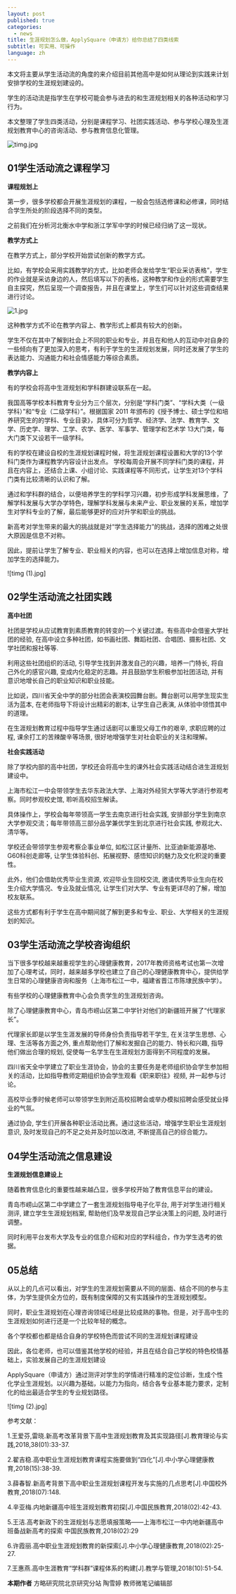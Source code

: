 ```yaml
---
layout: post
published: true
categories:
  - news
title: 生涯规划怎么做，ApplySquare（申请方）给你总结了四类线索
subtitle: 可实用、可操作
language: zh
---
```

本文将主要从学生活动流的角度的来介绍目前其他高中是如何从理论到实践来计划安排学校的生涯规划建设的。

学生的活动流是指学生在学校可能会参与进去的和生涯规划相关的各种活动和学习行为。

本文整理了学生四类活动，分别是课程学习、社团实践活动、参与学校心理及生涯规划教育中心的咨询活动、参与教育信息化管理。

![timg.jpg]({{site.baseurl}}/image/timg.jpg)

**01学生活动流之课程学习**
--------------------------

**课程规划上**

第一步，很多学校都会开展生涯规划的课程，一般会包括选修课和必修课，同时结合学生所处的阶段选择不同的类型。

之前我们在分析河北衡水中学和浙江学军中学的时候已经归纳了这一现状。

**教学方式上**

在教学方式上，部分学校开始尝试创新的教学方式。

比如，有学校会采用实践教学的方式，比如老师会发给学生“职业采访表格”，学生的作业就是采访身边的人，然后填写以下的表格，这种教学和作业的形式需要学生自主探究，然后呈现一个调查报告，并且在课堂上，学生们可以针对这些调查结果进行讨论。

![1.jpg]({{site.baseurl}}/image/1.jpg)

这种教学方式不论在教学内容上、教学形式上都具有较大的创新。

学生不仅在其中了解到社会上不同的职业和专业，并且在和他人的互动中对自身的一些倾向有了更加深入的思考，有利于学生的生涯规划发展，同时还发展了学生的表达能力、沟通能力和社会情感能力等综合素质。

**教学内容上**

有的学校会将高中生涯规划和学科群建设联系在一起。

我国高等学校本科教育专业分为三个层次，分别是“学科门类”、“学科大类（一级学科）”和“专业（二级学科）”。根据国家 2011 年颁布的《授予博士、硕士学位和培养研究生的的学科、专业目录》，具体可分为哲学、经济学、法学、教育学、文学、历史学、理学、工学、农学、医学、军事学、管理学和艺术学 13大门类，每大门类下又设若干一级学科。

有的学校在建设自校的生涯规划课程时候，将生涯规划课程设置和大学的13个学科门类作为课程教学内容设计出发点。
学校每周会开展不同学科门类的课程，并且在内容上，还结合上课、小组讨论、实践课程等不同形式，让学生对13个学科门类有比较清晰的认识和了解。

通过和学科群的结合，以便培养学生的学科学习兴趣，初步形成学科发展思维，了解学科发展与大学办学特色，理解学科发展与未来产业、职业发展的关系，增加学生对学科专业的了解，最后能够更好的应对升学和职业的挑战。

新高考对学生带来的最大的挑战就是对“学生选择能力”的挑战，选择的困难之处很大原因是信息不对称。

因此，提前让学生了解专业、职业相关的内容，也可以在选择上增加信息对称，增加学生的选择能力。

![timg (1).jpg]

**02学生活动流之社团实践**
-------------------------

**高中社团**

社团是学校从应试教育到素质教育的转变的一个关键过渡。有些高中会借鉴大学社团的经验, 在高中设立多种社团，如书画社团、舞蹈社团、合唱团、摄影社团、文学社团和报社等等.

利用这些社团组织的活动, 引导学生找到并激发自己的兴趣，培养一门特长, 将自己外化的感官兴趣, 变成内化稳定的志趣。并且鼓励学生积极参加社团活动, 并有意识地增长自己的职业知识和职业技能。

比如说，四川省天全中学的部分社团会表演校园舞台剧。舞台剧可以用学生现实生活为蓝本, 在老师指导下将设计出精彩的剧本, 让学生自己表演, 从体验中领悟其中的道理。

在生涯规划教育过程中指导学生通过话剧可以重现父母工作的艰辛, 求职应聘的过程, 课余打工的苦辣酸辛等场景, 很好地增强学生对社会职业的关注和理解。
 
 **社会实践活动**

除了学校内部的高中社团，学校还会将高中生的课外社会实践活动结合进生涯规划建设中。

上海市松江一中会带领学生去华东政法大学、上海对外经贸大学等大学进行参观考察。同时参观校史馆, 聆听高校招生解读。

具体操作上，学校会每年带领高一学生去南京进行社会实践, 安排部分学生到南京大学参观交流；每年带领高三部分品学兼优学生到北京进行社会实践, 参观北大、清华等。

学校还会带领学生参观考察企事业单位, 如松江区计量所、比亚迪新能源基地、G60科创走廊等, 让学生体验科创、拓展视野、感悟知识的魅力及文化积淀的重要性。

此外，他们会借助优秀毕业生资源, 欢迎毕业生回校交流, 邀请优秀毕业生向在校生介绍大学情况、专业及就业情况, 让学生们对大学、专业有更详尽的了解，增加校友联系。

这些方式都有利于学生在高中期间就了解到更多和专业、职业、大学相关的生涯规划的知识。

**03学生活动流之学校咨询组织**
-----------------------------

当下很多学校越来越重视学生的心理健康教育，2017年教师资格考试也第一次增加了心理考试，同时，越来越多学校也建立了自己的心理健康教育中心，提供给学生日常的心理健康咨询和服务（上海市松江一中，福建省晋江市陈埭民族中学）。

有些学校的心理健康教育中心会负责学生的生涯规划咨询。

除了心理健康教育中心，青岛市崂山区第二中学针对他们的新疆班开展了“代理家长”。

代理家长即是以学生生涯发展的导师身份负责指导若干学生, 在关注学生思想、心理、生活等各方面之外, 重点帮助他们了解和发掘自己的能力、特长和兴趣, 指导他们做出合理的规划, 促使每一名学生在生涯规划方面得到不同程度的发展。

四川省天全中学建立了职业生涯协会，协会的主要任务是老师组织协会学生参加相关的活动，比如指导教师定期组织协会学生观看《职来职往》视频, 并一起参与讨论。

高校毕业季时候老师可以带领学生到附近高校招聘会或举办模拟招聘会感受就业择业的气氛。

通过协会, 学生们开展各种职业活动比赛。通过这些活动，增强学生职业生涯规划意识, 及时发现自己的不足之处并及时加以改进, 不断提高自己的综合能力。

**04学生活动流之信息建设**
--------------------------

**生涯规划信息建设上**

随着教育信息化的重要性越来越凸显，很多学校开始了教育信息平台的建设。

青岛市崂山区第二中学建立了一套生涯规划指导电子化平台, 用于对学生进行相关测评, 建立学生生涯规划档案, 帮助他们及早发现自己学业决策上的问题, 及时进行调整。

同时利用平台发布大学及专业的信息介绍和对应的学科组合，作为学生选考的依据。

**05总结**
----------

从以上的几点可以看出，对学生的生涯规划需要从不同的层面、结合不同的参与主体，为学生提供全方位的，既有制度保障的又有实践操作的生涯规划模型。

同时，职业生涯规划在心理咨询领域已经是比较成熟的事物。但是，对于高中生的生涯规划如何进行还是一个比较年轻的概念。

各个学校都也都是结合自身的学校特色而尝试不同的生涯规划课程建设 

因此，各位老师，也可以借鉴其他学校的经验，并且在结合自己学校的特色校情基础上，实验发展自己的生涯规划建设

ApplySquare（申请方）通过测评对学生的学情进行精准的定位诊断，生成个性化学业生涯规划。以兴趣为基础，以能力为指向，结合各专业基本能力要求，定制化的给出最适合学生的专业规划路径。

![timg (2).jpg]

 
参考文献：

1.王爱芬,雷晓.新高考改革背景下高中生涯规划教育及其实现路径[J].教育理论与实践,2018,38(01):33-37.

2.翟吉稳.高中职业生涯规划教育课程实施要做到“四化”[J].中小学心理健康教育,2018(15):38-39.

3.薛春智.新高考背景下高中职业生涯规划课程开发与实施的几点思考[J].中国校外教育,2018(07):148.

4.辛亚梅.内地新疆高中班生涯规划教育初探[J].中国民族教育,2018(02):42-43.

5.王洁.高考新政下的生涯规划与志愿填报策略——上海市松江一中内地新疆高中班备战新高考的探索 中国民族教育,2018(02):29

6.许霞丽.高中职业生涯规划教育的新探索[J].中小学心理健康教育,2018(02):25-27.

7.王惠燕.高中生涯教育“学科群”课程体系的构建[J].教学与管理,2018(10):51-54.




**本期作者**
方略研究院北京研究分站 陶雪婷
教师微笔记编辑部
